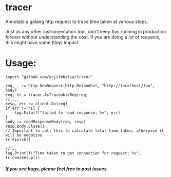 # tracer
Annotate a golang http request to trace time taken at various steps.

Just as any other instrumentation tool, don't keep this running in production forever without understanding the cost. If you are doing a lot of requests, this might have some (tiny) impact.

# Usage:
```golang
import "github.com/urjitbhatia/tracer"

req, _ := http.NewRequest(http.MethodGet, "http://localhost/foo", body)
req, tr = tracer.AsTraceableReq(req)
// ...
resp, err := client.Do(req)
if err != nil {
    log.Fatalf("failed to read response: %v", err)
}
body := readResponseBody(req, resp)
resp.Body.Close()
// Important to call this to calculate total time taken, otherwise it will be negative
tr.Finish()

// ..
log.Printlf("Time taken to get connection for request: %v", tr.ConnSetup())
```

##### If you see bugs, please feel free to post issues.
